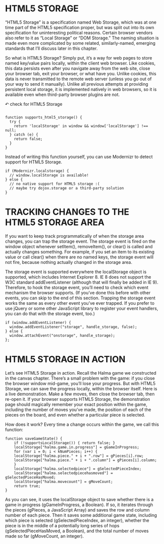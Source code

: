 # HTML5 STORAGE

“HTML5 Storage” is a specification named Web Storage, which was at one time part of the HTML5 specification proper, but was split out into its own specification for uninteresting political reasons. Certain browser vendors also refer to it as “Local Storage” or “DOM Storage.” The naming situation is made even more complicated by some related, similarly-named, emerging standards that I’ll discuss later in this chapter.

So what is HTML5 Storage? Simply put, it’s a way for web pages to store named key/value pairs locally, within the client web browser. Like cookies, this data persists even after you navigate away from the web site, close your browser tab, exit your browser, or what have you. Unlike cookies, this data is never transmitted to the remote web server (unless you go out of your way to send it manually).
Unlike all previous attempts at providing persistent local storage, it is implemented natively in web browsers, so it is available even when third-party browser plugins are not.

↶ check for HTML5 Storage
```

function supports_html5_storage() {
  try {
    return 'localStorage' in window && window['localStorage'] !== null;
  } catch (e) {
    return false;
  }
}
```
Instead of writing this function yourself, you can use Modernizr to detect support for HTML5 Storage.
```
if (Modernizr.localstorage) {
  // window.localStorage is available!
} else {
  // no native support for HTML5 storage :(
  // maybe try dojox.storage or a third-party solution
}
```

# TRACKING CHANGES TO THE HTML5 STORAGE AREA
If you want to keep track programmatically of when the storage area changes, you can trap the storage event. 
The storage event is fired on the window object whenever setItem(), removeItem(), or clear() is called and actually changes something.
For example, if you set an item to its existing value or call clear() when there are no named keys, the storage event will not fire,
because nothing actually changed in the storage area.

The storage event is supported everywhere the localStorage object is supported, which includes Internet Explorer 8.
IE 8 does not support the W3C standard addEventListener (although that will finally be added in IE 9).
Therefore, to hook the storage event, you’ll need to check which event mechanism the browser supports.
(If you’ve done this before with other events, you can skip to the end of this section.
Trapping the storage event works the same as every other event you’ve ever trapped.
If you prefer to use jQuery or some other JavaScript library to register your event handlers, you can do that with the storage event, too.)
```
if (window.addEventListener) {
  window.addEventListener("storage", handle_storage, false);
} else {
  window.attachEvent("onstorage", handle_storage);
};
```

# HTML5 STORAGE IN ACTION
Let’s see HTML5 Storage in action. Recall the Halma game we constructed in the canvas chapter. There’s a small problem with the game: if you close the browser window mid-game, you’ll lose your progress. But with HTML5 Storage, we can save the progress locally, within the browser itself. Here is a live demonstration. Make a few moves, then close the browser tab, then re-open it. If your browser supports HTML5 Storage, the demonstration page should magically remember your exact position within the game, including the number of moves you’ve made, the position of each of the pieces on the board, and even whether a particular piece is selected.

How does it work? Every time a change occurs within the game, we call this function:
```
function saveGameState() {
    if (!supportsLocalStorage()) { return false; }
    localStorage["halma.game.in.progress"] = gGameInProgress;
    for (var i = 0; i < kNumPieces; i++) {
	localStorage["halma.piece." + i + ".row"] = gPieces[i].row;
	localStorage["halma.piece." + i + ".column"] = gPieces[i].column;
    }
    localStorage["halma.selectedpiece"] = gSelectedPieceIndex;
    localStorage["halma.selectedpiecehasmoved"] = gSelectedPieceHasMoved;
    localStorage["halma.movecount"] = gMoveCount;
    return true;
}
```
As you can see, it uses the localStorage object to save whether there is a game in progress (gGameInProgress, a Boolean). If so, it iterates through the pieces (gPieces, a JavaScript Array) and saves the row and column number of each piece. Then it saves some additional game state, including which piece is selected (gSelectedPieceIndex, an integer), whether the piece is in the middle of a potentially long series of hops (gSelectedPieceHasMoved, a Boolean), and the total number of moves made so far (gMoveCount, an integer).
